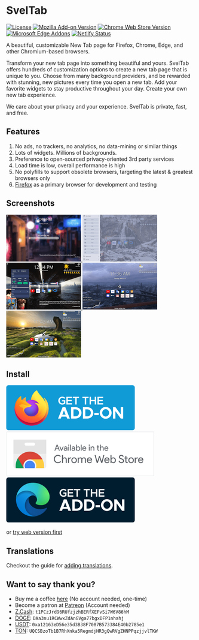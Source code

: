 # SvelTab

[![License](https://img.shields.io/github/license/akopachov/sveltab)](/LICENSE)
[![Mozilla Add-on Version](https://img.shields.io/amo/v/sveltab)](https://addons.mozilla.org/firefox/addon/sveltab/)
[![Chrome Web Store Version](https://img.shields.io/chrome-web-store/v/kjfmkbajdehhjlfmldcghgcgmffnohld)](https://chromewebstore.google.com/detail/sveltab/kjfmkbajdehhjlfmldcghgcgmffnohld)
[![Microsoft Edge Addons](https://img.shields.io/badge/dynamic/json?label=edge%20add-on&prefix=v&query=%24.version&url=https%3A%2F%2Fmicrosoftedge.microsoft.com%2Faddons%2Fgetproductdetailsbycrxid%2Fgjmmknaifmjpakigdnodcdmpfkkccegj)](https://microsoftedge.microsoft.com/addons/detail/gjmmknaifmjpakigdnodcdmpfkkccegj)
[![Netlify Status](https://api.netlify.com/api/v1/badges/dce10aad-7467-4c01-a091-63d45eaf29f6/deploy-status)](https://app.netlify.com/sites/bespoke-kitten-980bd0/deploys)

A beautiful, customizable New Tab page for Firefox, Chrome, Edge, and other Chromium-based browsers.

Transform your new tab page into something beautiful and yours. SvelTab offers hundreds of customization options to create a new tab page that is unique to you. Choose from many background providers, and be rewarded with stunning, new pictures every time you open a new tab. Add your favorite widgets to stay productive throughout your day. Create your own new tab experience.

We care about your privacy and your experience. SvelTab is private, fast, and free.

## Features

1. No ads, no trackers, no analytics, no data-mining or similar things
2. Lots of widgets. Millions of backgrounds. 
3. Preference to open-sourced privacy-oriented 3rd party services
4. Load time is low, overall performance is high
5. No polyfills to support obsolete browsers, targeting the latest & greatest browsers only
6. [Firefox](https://www.mozilla.org/en-US/firefox/new/) as a primary browser for development and testing

## Screenshots

<a href="docs/screenshots/1.png">
  <img src="docs/screenshots/1_preview.png" width="200px" />
</a>
<a href="docs/screenshots/2.png">
  <img src="docs/screenshots/2_preview.png" width="200px" />
</a>
<a href="docs/screenshots/3.png">
  <img src="docs/screenshots/3_preview.png" width="200px" />
</a>
<a href="docs/screenshots/4.png">
  <img src="docs/screenshots/4_preview.png" width="200px" />
</a>
<a href="docs/screenshots/5.png">
  <img src="docs/screenshots/5_preview.png" width="200px" />
</a>

## Install

[![Download for Firefox](docs/icons/amo-button.svg)](https://addons.mozilla.org/firefox/addon/sveltab/)
[![Download for Chrome](docs/icons/cwo-button.svg)](https://chromewebstore.google.com/detail/sveltab/kjfmkbajdehhjlfmldcghgcgmffnohld)
[![Download for Edge](docs/icons/edge-button.svg)](https://microsoftedge.microsoft.com/addons/detail/gjmmknaifmjpakigdnodcdmpfkkccegj)

or [try web version first](https://sveltab.netlify.app/)

## Translations

Checkout the guide for [adding translations](TRANSLATING.md).

## Want to say thank you?

* Buy me a coffee [here](https://ko-fi.com/akopachov) (No account needed, one-time)
* Become a patron at [Patreon](https://patreon.com/akopachov) (Account needed)
* [Z.Cash](https://z.cash/): `t1PCzJrd96RUfzjzhBERfXEFvSi7W6V86hM`
* [DOGE](https://dogecoin.com/): `DAa3nu1RCWwxZdAnGVga77bgxDFP1nhahj`
* [USDT](https://tether.to): `0xa12163eD56e35d3B38F7087B573384E40b2785e1`
* [TON](https://ton.org/): `UQCSBzoTb1B7RhXnka5RegmdjHR3gQwRVgZHNPPqzjjvlTKW`

